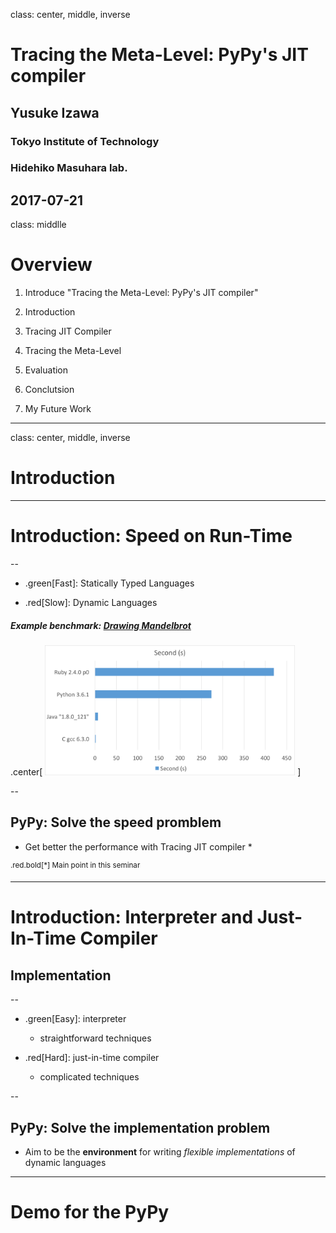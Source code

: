 class: center, middle, inverse

# Tracing the Meta-Level: PyPy's JIT compiler

## Yusuke Izawa
### Tokyo Institute of Technology
### Hidehiko Masuhara lab.

2017-07-21
---
class: middlle
# Overview

1. Introduce "Tracing the Meta-Level: PyPy's JIT compiler"

  1. Introduction

  1. Tracing JIT Compiler

  1. Tracing the Meta-Level

  1. Evaluation

  1. Conclutsion

1. My Future Work

---
class: center, middle, inverse

# Introduction

---

# Introduction: Speed on Run-Time

--

- .green[Fast]: Statically Typed Languages

- .red[Slow]: Dynamic Languages

##### Example benchmark:  [Drawing Mandelbrot](http://benchmarksgame.alioth.debian.org/u64q/mandelbrot.html)

.center[
<img src="./assets/img/speed.png" width=400/>
]

--

## PyPy: Solve the speed promblem

- Get better the performance with Tracing JIT compiler *

<sup>.red.bold[*] Main point in this seminar</sup>

---

# Introduction: Interpreter and Just-In-Time Compiler

## Implementation

--
- .green[Easy]: interpreter

  - straightforward techniques

- .red[Hard]: just-in-time compiler

  - complicated techniques

--

## PyPy: Solve the implementation problem

- Aim to be the __environment__ for writing _flexible implementations_ of dynamic languages

---

# Demo for the PyPy
